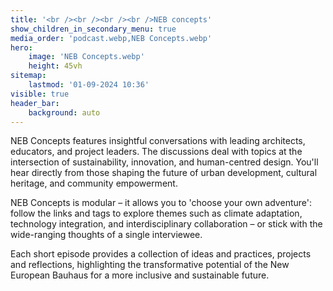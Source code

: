 ```yaml
---
title: '<br /><br /><br /><br />NEB concepts'
show_children_in_secondary_menu: true
media_order: 'podcast.webp,NEB Concepts.webp'
hero:
    image: 'NEB Concepts.webp'
    height: 45vh
sitemap:
    lastmod: '01-09-2024 10:36'
visible: true
header_bar:
    background: auto
---
```


NEB Concepts features insightful conversations with leading architects, educators, and project leaders. The discussions deal with topics at the intersection of sustainability, innovation, and human-centred design. You'll hear directly from those shaping the future of urban development, cultural heritage, and community empowerment. 

NEB Concepts is modular – it allows you to 'choose your own adventure': follow the links and tags to explore themes such as climate adaptation, technology integration, and interdisciplinary collaboration – or stick with the wide-ranging thoughts of a single interviewee. 

Each short episode provides a collection of ideas and practices, projects and reflections, highlighting the transformative potential of the New European Bauhaus for a more inclusive and sustainable future.